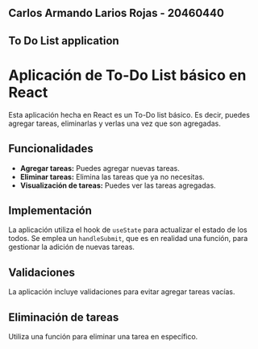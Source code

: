 ## Carlos Armando Larios Rojas - 20460440
## To Do List application

# Aplicación de To-Do List básico en React

Esta aplicación hecha en React es un To-Do list básico. Es decir, puedes agregar tareas, eliminarlas y verlas una vez que son agregadas.

## Funcionalidades

- **Agregar tareas:** Puedes agregar nuevas tareas.
- **Eliminar tareas:** Elimina las tareas que ya no necesitas.
- **Visualización de tareas:** Puedes ver las tareas agregadas.

## Implementación

La aplicación utiliza el hook de `useState` para actualizar el estado de los todos. Se emplea un `handleSubmit`, que es en realidad una función, para gestionar la adición de nuevas tareas.

## Validaciones

La aplicación incluye validaciones para evitar agregar tareas vacías.

## Eliminación de tareas

Utiliza una función para eliminar una tarea en específico.
